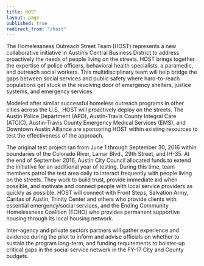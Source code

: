 ```yaml
---
title: HOST
layout: page
published: true
redirect_from: "/host"
---
```


The Homelessness Outreach Street Team (HOST) represents a new collaborative initiative in Austin’s Central Business District to address proactively the needs of people living on the streets.  HOST brings together the expertise of police officers, behavioral health specialists, a paramedic, and outreach social workers. This multidisciplinary team will help bridge the gaps between social services and public safety where hard-to-reach populations get stuck in the revolving door of emergency shelters, justice systems, and emergency services.

Modeled after similar successful homeless outreach programs in other cities across the U.S., HOST will proactively deploy on the streets. The Austin Police Department (APD), Austin-Travis County Integral Care (ATCIC), Austin-Travis County Emergency Medical Services (EMS), and Downtown Austin Alliance are sponsoring HOST within existing resources to test the effectiveness of the approach.

The original test project ran from June 1 through September 30, 2016 within boundaries of the Colorado River, Lamar Blvd., 29th Street, and IH-35. At the end of September 2016, Austin City Council allocated funds to extend the initiative for an additional year of testing. During this time, team members patrol the test area daily to interact frequently with people living on the streets. They work to build trust, provide immediate aid when possible, and motivate and connect people with local service providers as quickly as possible. HOST will connect with Front Steps, Salvation Army, Caritas of Austin, Trinity Center and others who provide clients with essential emergency/social services, and the Ending Community Homelessness Coalition (ECHO) who provides permanent supportive housing through its local housing network.

Inter-agency and private sectors partners will gather experience and evidence during the pilot to inform and advise officials on whether to sustain the program long-term, and funding requirements to bolster-up critical gaps in the social service network in the FY-17 City and County budgets.
